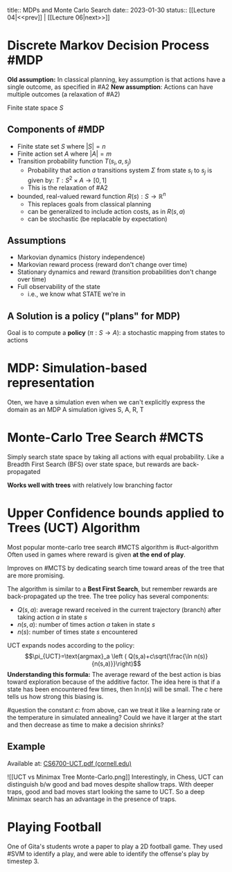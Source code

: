 title:: MDPs and Monte Carlo Search
date:: 2023-01-30
status:: 
[[Lecture 04|<<prev]] | [[Lecture 06|next>>]]

# Discrete Markov Decision Process #MDP
**Old assumption:** In classical planning, key assumption is that actions have a single outcome, as specified in  #A2
**New assumption**: Actions can have multiple outcomes (a relaxation of #A2)

Finite state space $S$
## Components of #MDP
- Finite state set $S$ where $|S|=n$
- Finite action set $A$ where $|A|=m$
- Transition probability function $T(s_i,a,s_j)$
	- Probability that action $a$ transitions system $\Sigma$ from state $s_i$ to $s_j$  is given by: $T:S^2\times A\to[0,1]$
	- This is the relaxation of #A2 
- bounded, real-valued reward function $R(s):S\to\mathbb R^n$
	- This replaces goals from classical planning
	- can be generalized to include action costs, as in $R(s,a)$
	- can be stochastic (be replacable by expectation)

## Assumptions
- Markovian dynamics (history independence)
- Markovian reward process (reward don't change over time)
- Stationary dynamics and reward (transition probabilities don't change over time)
- Full observability of the state
	- i.e., we know what STATE we're in

## A Solution is a policy ("plans" for MDP)
Goal is to compute a **policy** ($\pi : S\to A$): a stochastic mapping from states to actions

# MDP: Simulation-based representation
Oten, we have a simulation even when we can't explicitly express the domain as an MDP
A simulation igives S, A, R, T

# Monte-Carlo Tree Search #MCTS
Simply search state space by taking all actions with equal probability. Like a Breadth First Search (BFS) over state space, but rewards are back-propagated

**Works well with trees** with relatively low branching factor

# Upper Confidence bounds applied to Trees (UCT) Algorithm

Most popular monte-carlo tree search #MCTS algorithm is #uct-algorithm
Often used in games where reward is given **at the end of play**.

Improves on #MCTS by dedicating search time toward areas of the tree that are more promising.

The algorithm is similar to a **Best First Search**, but remember rewards are back-propagated up the tree. 
The tree policy has several components:
- $Q(s,a)$: average reward received in the current trajectory (branch) after taking action $a$ in state $s$
- $n(s,a)$: number of times action $a$  taken in state $s$
- $n(s)$: number of times state $s$ encountered

UCT expands nodes according to the policy:
$$\pi_{UCT}=\text{argmax}_a \left ( Q(s,a)+c\sqrt{\frac{\ln n(s)}{n(s,a)}}\right)$$
**Understanding this formula:**
The average reward of the best action is bias toward exploration because of the additive factor. The idea here is that if a state has been encountered few times, then $\ln n(s)$ will be small. The $c$ here tells us how strong this biasing is.

#question the constant $c$: from above, can we treat it like a learning rate or the temperature in simulated annealing? Could we have it larger at the start and then decrease as time to make a decision shrinks?

## Example
Available at: [CS6700-UCT.pdf (cornell.edu)](http://www.cs.cornell.edu/courses/cs6700/2016sp/lectures/CS6700-UCT.pdf)

![[UCT vs Minimax Tree Monte-Carlo.png]]
Interestingly, in Chess, UCT can distinguish b/w good and bad moves despite shallow traps. With deeper traps, good and bad moves start looking the same to UCT. So a deep Minimax search has an advantage in the presence of traps.

# Playing Football
One of Gita's students wrote a paper to play a 2D football game. They used #SVM to identify a play, and were able to identify the offense's play by timestep 3.

